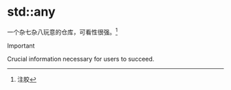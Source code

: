 # std::any

一个杂七杂八玩意的仓库，可看性很强。[^1]

> [!IMPORTANT]
> Crucial information necessary for users to succeed.

[^1]: 注胶
